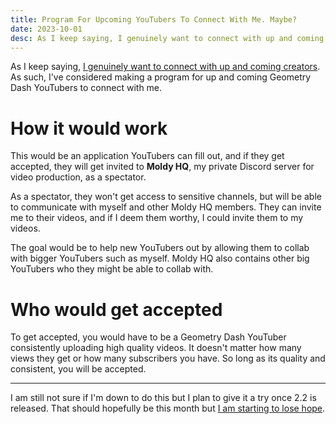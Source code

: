 ```yaml
---
title: Program For Upcoming YouTubers To Connect With Me. Maybe?
date: 2023-10-01
desc: As I keep saying, I genuinely want to connect with up and coming creators. As such, I've considered making a program for up and coming Geometry Dash YouTubers to connect with me.
---
```


As I keep saying, [I genuinely want to connect with up and coming creators](/collabs/). As such, I've considered making a program for up and coming Geometry Dash YouTubers to connect with me.

# How it would work

This would be an application YouTubers can fill out, and if they get accepted, they will get invited to **Moldy HQ**, my private Discord server for video production, as a spectator.

As a spectator, they won't get access to sensitive channels, but will be able to communicate with myself and other Moldy HQ members. They can invite me to their videos, and if I deem them worthy, I could invite them to my videos.

The goal would be to help new YouTubers out by allowing them to collab with bigger YouTubers such as myself. Moldy HQ also contains other big YouTubers who they might be able to collab with.

# Who would get accepted

To get accepted, you would have to be a Geometry Dash YouTuber consistently uploading high quality videos. It doesn't matter how many views they get or how many subscribers you have. So long as its quality and consistent, you will be accepted.

---

I am still not sure if I'm down to do this but I plan to give it a try once 2.2 is released. That should hopefully be this month but [I am starting to lose hope](https://www.dashword.net/posts/geometry-dash-2-2-release-date-might-get-delayed-to-after-october/).